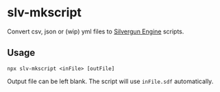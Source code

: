 # slv-mkscript

Convert csv, json or (wip) yml files to [Silvergun Engine](https://github.com/AtomicSponge/silvergun) scripts.

## Usage

```
npx slv-mkscript <inFile> [outFile]
```

Output file can be left blank.  The script will use `inFile.sdf` automatically.
